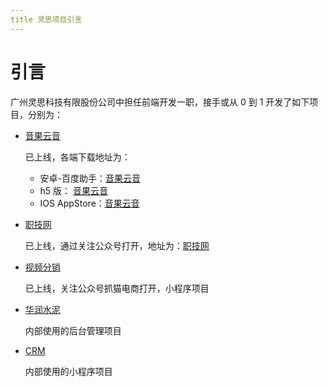 ```yaml
---
title 灵思项目引言
---
```


# 引言

广州灵思科技有限股份公司中担任前端开发一职，接手或从 0 到 1 开发了如下项目，分别为：

- [音果云音](/project/lingsi/music/)

  已上线，各端下载地址为：

  - 安卓-百度助手：[音果云音](https://mobile.baidu.com/item?pid=5000028289&source=appbaidu)
  - h5 版： [音果云音](https://app.yinguokongjian.com/h5)
  - IOS AppStore：[音果云音](https://apps.apple.com/cn/app/%E9%9F%B3%E6%9E%9C%E4%BA%91%E9%9F%B3/id6445878897)

- [职技网](/project/lingsi/职技网/)

  已上线，通过关注公众号打开，地址为：[职技网](http://www.zhijijob.com/client/#/)

- [视频分销](/project/lingsi/sale/)

  已上线，关注公众号抓猫电商打开，小程序项目

- [华润水泥](/project/lingsi/水泥/)

  内部使用的后台管理项目

- [CRM](/project/lingsi/crm/)

  内部使用的小程序项目
